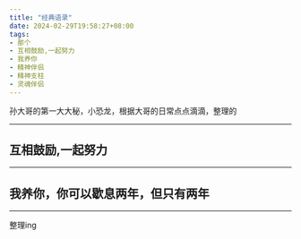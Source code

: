 ```yaml
---
title: "经典语录"
date: 2024-02-29T19:58:27+08:00
tags:
- 那个
- 互相鼓励,一起努力
- 我养你
- 精神伴侣
- 精神支柱
- 灵魂伴侣
---
```



孙大哥的第一大大秘，小恐龙，根据大哥的日常点点滴滴，整理的

---
互相鼓励,一起努力
---

---
我养你，你可以歇息两年，但只有两年
---

-------
整理ing